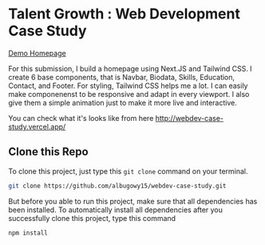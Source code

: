 # Talent Growth : Web Development Case Study

[Demo Homepage](https://user-images.githubusercontent.com/49820990/178495326-dc4bc14e-7909-4e23-974e-abad826785d3.webm)

For this submission, I build a homepage using Next.JS and Tailwind CSS. I create 6 base components, that is Navbar, Biodata, Skills, Education, Contact, and Footer. For styling, Tailwind CSS helps me a lot. I can easily make componenenst to be responsive and adapt in every viewport. I also give them a simple animation just to make it more live and interactive.

You can check what it's looks like from here http://webdev-case-study.vercel.app/

## Clone this Repo
To clone this project, just type this `git clone` command on your terminal.

```bash
git clone https://github.com/albugowy15/webdev-case-study.git
```

But before you able to run this project, make sure that all dependencies has been installed. To automatically install all dependencies after you successfully clone this project, type this command

```bash
npm install
```

